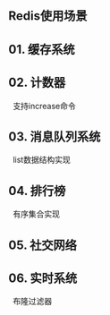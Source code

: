 ## Redis使用场景
## 01. 缓存系统
## 02. 计数器
&nbsp;&nbsp;支持increase命令
## 03. 消息队列系统
&nbsp;&nbsp;list数据结构实现
## 04. 排行榜
&nbsp;&nbsp;有序集合实现
## 05. 社交网络
## 06. 实时系统
&nbsp;&nbsp;布隆过滤器